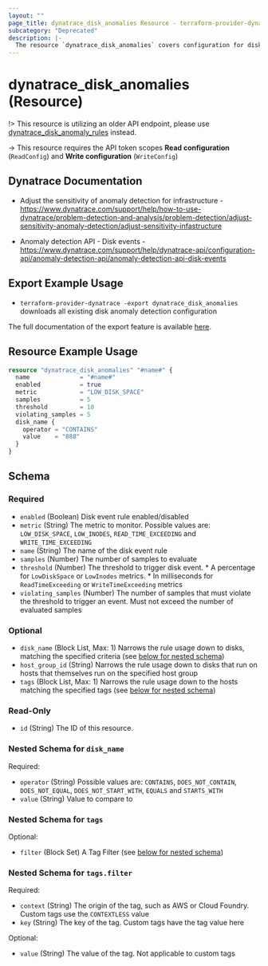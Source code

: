 ```yaml
---
layout: ""
page_title: dynatrace_disk_anomalies Resource - terraform-provider-dynatrace"
subcategory: "Deprecated"
description: |-
  The resource `dynatrace_disk_anomalies` covers configuration for disk anomaly detection
---
```


# dynatrace_disk_anomalies (Resource)

!> This resource is utilizing an older API endpoint, please use [dynatrace_disk_anomaly_rules](https://registry.terraform.io/providers/dynatrace-oss/dynatrace/latest/docs/resources/disk_anomaly_rules) instead.

-> This resource requires the API token scopes **Read configuration** (`ReadConfig`) and **Write configuration** (`WriteConfig`)

## Dynatrace Documentation

- Adjust the sensitivity of anomaly detection for infrastructure - https://www.dynatrace.com/support/help/how-to-use-dynatrace/problem-detection-and-analysis/problem-detection/adjust-sensitivity-anomaly-detection/adjust-sensitivity-infastructure

- Anomaly detection API - Disk events - https://www.dynatrace.com/support/help/dynatrace-api/configuration-api/anomaly-detection-api/anomaly-detection-api-disk-events

## Export Example Usage

- `terraform-provider-dynatrace -export dynatrace_disk_anomalies` downloads all existing disk anomaly detection configuration

The full documentation of the export feature is available [here](https://registry.terraform.io/providers/dynatrace-oss/dynatrace/latest/docs/guides/export-v2).

## Resource Example Usage

```terraform
resource "dynatrace_disk_anomalies" "#name#" {
  name              = "#name#"
  enabled           = true
  metric            = "LOW_DISK_SPACE"
  samples           = 5
  threshold         = 10
  violating_samples = 5
  disk_name {
    operator = "CONTAINS"
    value    = "888"
  }
}
```

<!-- schema generated by tfplugindocs -->
## Schema

### Required

- `enabled` (Boolean) Disk event rule enabled/disabled
- `metric` (String) The metric to monitor. Possible values are: `LOW_DISK_SPACE`, `LOW_INODES`, `READ_TIME_EXCEEDING` and `WRITE_TIME_EXCEEDING`
- `name` (String) The name of the disk event rule
- `samples` (Number) The number of samples to evaluate
- `threshold` (Number) The threshold to trigger disk event.   * A percentage for `LowDiskSpace` or `LowInodes` metrics.   * In milliseconds for `ReadTimeExceeding` or `WriteTimeExceeding` metrics
- `violating_samples` (Number) The number of samples that must violate the threshold to trigger an event. Must not exceed the number of evaluated samples

### Optional

- `disk_name` (Block List, Max: 1) Narrows the rule usage down to disks, matching the specified criteria (see [below for nested schema](#nestedblock--disk_name))
- `host_group_id` (String) Narrows the rule usage down to disks that run on hosts that themselves run on the specified host group
- `tags` (Block List, Max: 1) Narrows the rule usage down to the hosts matching the specified tags (see [below for nested schema](#nestedblock--tags))

### Read-Only

- `id` (String) The ID of this resource.

<a id="nestedblock--disk_name"></a>
### Nested Schema for `disk_name`

Required:

- `operator` (String) Possible values are: `CONTAINS`, `DOES_NOT_CONTAIN`, `DOES_NOT_EQUAL`, `DOES_NOT_START_WITH`, `EQUALS` and `STARTS_WITH`
- `value` (String) Value to compare to


<a id="nestedblock--tags"></a>
### Nested Schema for `tags`

Optional:

- `filter` (Block Set) A Tag Filter (see [below for nested schema](#nestedblock--tags--filter))

<a id="nestedblock--tags--filter"></a>
### Nested Schema for `tags.filter`

Required:

- `context` (String) The origin of the tag, such as AWS or Cloud Foundry. Custom tags use the `CONTEXTLESS` value
- `key` (String) The key of the tag. Custom tags have the tag value here

Optional:

- `value` (String) The value of the tag. Not applicable to custom tags
 